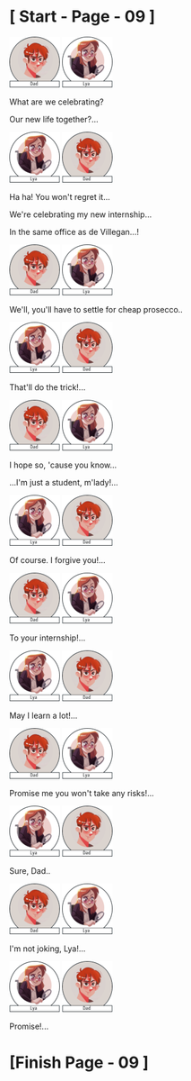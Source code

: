 #						     [ Start - Page - 09 ]

![](images/Dad.png) ![](images/Lya-01.png)

What are we celebrating?

Our new life together?...

![](images/Lya-01.png) ![](images/Dad.png)

Ha ha! You won't regret it...

We're celebrating my new internship...

In the same office as de Villegan...!

![](images/Dad.png) ![](images/Lya-01.png)

We'll, you'll have to settle for cheap prosecco..

![](images/Lya-01.png) ![](images/Dad.png)

That'll do the trick!...

![](images/Dad.png) ![](images/Lya-01.png)

I hope so, 'cause you know...

...I'm just a student, m'lady!...

![](images/Lya-01.png)  ![](images/Dad.png)

Of course. I forgive you!...

![](images/Dad.png) ![](images/Lya-01.png)

To your internship!...

![](images/Lya-01.png)  ![](images/Dad.png)

May I learn a lot!...

![](images/Dad.png)  ![](images/Lya-01.png)

Promise me you won't take any risks!...

![](images/Lya-01.png)  ![](images/Dad.png)

Sure, Dad..

![](images/Dad.png)  ![](images/Lya-01.png)

I'm not joking, Lya!...

![](images/Lya-01.png) ![](images/Dad.png) 

Promise!...


#					        [Finish Page - 09  ] 
